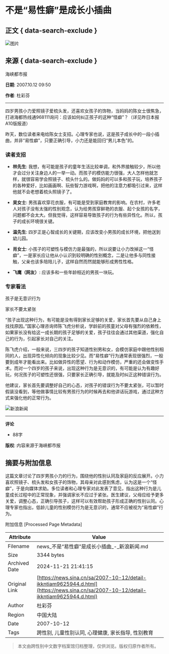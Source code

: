 # 不是“易性癖”是成长小插曲

## 正文 { data-search-exclude }


![图片](https://n.sinaimg.cn/sinakd10200/360/w180h180/20221208/ce7e-7915fccf18698f95eefe259dea9c792e.jpg)

## 来源 { data-search-exclude }

海峡都市报

**日期**: 2007.10.12 09:50

**作者**: 杜彩芬

---

四岁男孩小力爱照镜子爱梳头发，还喜欢女孩子的饰物，当妈妈的陈女士很焦急，打进海都热线通968111询问：应该如何纠正孩子的这种“怪癖”？（详见昨日本报A10版报道）

昨天，数位读者来电给陈女士支招。心理专家也说，这是孩子成长中的一段小插曲，并非“易性癖”，只要正确引导，小力还是能回归“男儿本色”的。

### 读者支招

- **林先生**: 我想，有可能是孩子的童年生活比较单调，和外界接触较少，所以他才会过分关注身边人的一举一动。而孩子的模仿能力很强，大人怎样他就怎样，就很容易学会照镜子、梳头什么的。做妈妈的可以多和孩子玩，培养孩子的各种爱好，比如画画啊、玩些智力游戏啊，把他的注意力都吸引过来，这样他就不会老想着梳头照镜子了。

- **吴女士**: 男孩喜欢穿花衣服，有可能是受到家庭教育的影响。在农村，许多老人对孩子没有太强的性别观念，认为给男孩穿鲜艳的衣服、起个女孩的名字，问题都不会太大。但我觉得，这样容易导致孩子的行为有些异性化。所以，孩子的成长环境很关键。

- **温先生**: 四岁正是心智成长的关键期，应该改变小男孩的成长环境，把他送到幼儿园。

- **肖女士**: 小孩子的可塑性与模仿力是最强的，所以说要让小力改掉这一“怪癖”，一是家长应让他从小认识到较明确的性别概念，二是让他多与同性接触，父亲也该多陪陪儿子，这样自然而然就能够形成男性性格。

- **飞鹰（网友）**: 应该多和一些年龄相近的男孩一块玩。

### 专家看法

孩子是无意识行为

家长不要太紧张

“孩子出现这种行为，有可能是没有得到家长足够的关爱，家长首先要从自己身上找找原因。”国家心理咨询师陈飞虎分析说，学龄前的孩童对父母有强烈的依赖性，如果家长没有给这一成长期的孩子足够的关爱，孩子往往会通过其他渠道，强化自己的行为，引起家长对自己的关注。

陈飞虎介绍，一般来说，三四岁的孩子知道性别男和女，会模仿家庭中跟他性别相同的人，出现异性化倾向的现象比较少见。而“易性癖”行为通常表现很强烈，一般要到成年才能看出来。比如做异性的愿望、行为和动作模仿，严重的还会做变性手术。而对一个四岁的孩子来说，出现这种行为是无意识的，有可能是认为有趣好玩，何况孩子的可塑性还很强，只要家长正确引导，就能及时纠正这种错误行为。

他建议，家长首先要调整好自己的心态，对孩子的错误行为不要太紧张，可以暂时假装没看到，等他做事情比较有男孩行为的时候再去和他讲话玩游戏，通过这种方式来强化他的正常行为。

![新浪新闻](https://n.sinaimg.cn/default/2fb77759/20151125/320X320.png)

---

**评论**
- 88字

**版权**: 内容来源于海峡都市报

## 摘要与附加信息

<!-- tcd_abstract -->
这篇文章讨论了四岁男孩小力的行为，围绕他的性别认同及家庭的反应展开。小力喜欢照镜子、梳头发和女孩子的饰物，其母亲对此感到焦虑，认为这是一个“怪癖”，于是向媒体求助。多位读者和心理专家对此发表了意见，指出这种行为是儿童成长过程中的正常现象，并强调家长不应过于紧张。医生建议，父母应给予更多关爱，调整心态，正确引导孩子，这样可以有效帮助孩子形成正确的性别认同。心理专家也指出，低龄儿童的性别模仿行为是无意识的，通常不应被视为“易性癖”行为。
<!-- tcd_abstract_end -->

附加信息 [Processed Page Metadata]

| Attribute       | Value                                  |
|-----------------|----------------------------------------|
| Filename        | news_不是“易性癖”是成长小插曲_-_新浪新闻.md                             |
| Size            | 3344 bytes                           |
| Archived Date   | 2024-11-21 21:41:15                             |
| Original Link   | [https://news.sina.cn/sa/2007-10-12/detail-ikkntiam9625944.d.html](https://news.sina.cn/sa/2007-10-12/detail-ikkntiam9625944.d.html)                       |
| Author          | 杜彩芬                               |
| Region          | 中国大陆                               |
| Date            | 2007-10-12                                 |
| Tags            | 跨性别, 儿童性别认同, 心理健康, 家长指导, 性别教育                                 |
>
> 本文由跨性别中文数字档案馆归档整理，仅供浏览。版权归原作者所有。
>
